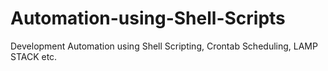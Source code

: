 # Automation-using-Shell-Scripts
Development Automation using Shell Scripting, Crontab Scheduling, LAMP STACK etc.
